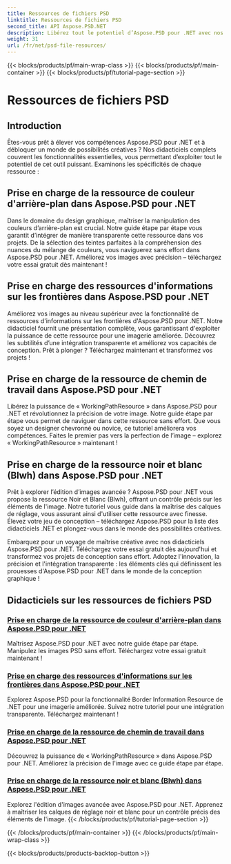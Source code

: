 ```yaml
---
title: Ressources de fichiers PSD
linktitle: Ressources de fichiers PSD
second_title: API Aspose.PSD.NET
description: Libérez tout le potentiel d’Aspose.PSD pour .NET avec nos tutoriels. Maîtrisez de manière transparente la couleur d’arrière-plan, les informations de bordure, le chemin de travail et les ressources en noir et blanc.
weight: 31
url: /fr/net/psd-file-resources/
---
```


{{< blocks/products/pf/main-wrap-class >}}
{{< blocks/products/pf/main-container >}}
{{< blocks/products/pf/tutorial-page-section >}}

# Ressources de fichiers PSD


## Introduction

Êtes-vous prêt à élever vos compétences Aspose.PSD pour .NET et à débloquer un monde de possibilités créatives ? Nos didacticiels complets couvrent les fonctionnalités essentielles, vous permettant d’exploiter tout le potentiel de cet outil puissant. Examinons les spécificités de chaque ressource :

## Prise en charge de la ressource de couleur d'arrière-plan dans Aspose.PSD pour .NET

Dans le domaine du design graphique, maîtriser la manipulation des couleurs d’arrière-plan est crucial. Notre guide étape par étape vous garantit d’intégrer de manière transparente cette ressource dans vos projets. De la sélection des teintes parfaites à la compréhension des nuances du mélange de couleurs, vous naviguerez sans effort dans Aspose.PSD pour .NET. Améliorez vos images avec précision – téléchargez votre essai gratuit dès maintenant !

## Prise en charge des ressources d'informations sur les frontières dans Aspose.PSD pour .NET

Améliorez vos images au niveau supérieur avec la fonctionnalité de ressources d'informations sur les frontières d'Aspose.PSD pour .NET. Notre didacticiel fournit une présentation complète, vous garantissant d'exploiter la puissance de cette ressource pour une imagerie améliorée. Découvrez les subtilités d’une intégration transparente et améliorez vos capacités de conception. Prêt à plonger ? Téléchargez maintenant et transformez vos projets !

## Prise en charge de la ressource de chemin de travail dans Aspose.PSD pour .NET

Libérez la puissance de « WorkingPathResource » dans Aspose.PSD pour .NET et révolutionnez la précision de votre image. Notre guide étape par étape vous permet de naviguer dans cette ressource sans effort. Que vous soyez un designer chevronné ou novice, ce tutoriel améliorera vos compétences. Faites le premier pas vers la perfection de l’image – explorez « WorkingPathResource » maintenant !

## Prise en charge de la ressource noir et blanc (Blwh) dans Aspose.PSD pour .NET

Prêt à explorer l’édition d’images avancée ? Aspose.PSD pour .NET vous propose la ressource Noir et Blanc (Blwh), offrant un contrôle précis sur les éléments de l'image. Notre tutoriel vous guide dans la maîtrise des calques de réglage, vous assurant ainsi d'utiliser cette ressource avec finesse. Élevez votre jeu de conception – téléchargez Aspose.PSD pour la liste des didacticiels .NET et plongez-vous dans le monde des possibilités créatives.

Embarquez pour un voyage de maîtrise créative avec nos didacticiels Aspose.PSD pour .NET. Téléchargez votre essai gratuit dès aujourd'hui et transformez vos projets de conception sans effort. Adoptez l'innovation, la précision et l'intégration transparente : les éléments clés qui définissent les prouesses d'Aspose.PSD pour .NET dans le monde de la conception graphique !

## Didacticiels sur les ressources de fichiers PSD
### [Prise en charge de la ressource de couleur d'arrière-plan dans Aspose.PSD pour .NET](./supporting-background-color-resource/)
Maîtrisez Aspose.PSD pour .NET avec notre guide étape par étape. Manipulez les images PSD sans effort. Téléchargez votre essai gratuit maintenant !
### [Prise en charge des ressources d'informations sur les frontières dans Aspose.PSD pour .NET](./supporting-border-information-resource/)
Explorez Aspose.PSD pour la fonctionnalité Border Information Resource de .NET pour une imagerie améliorée. Suivez notre tutoriel pour une intégration transparente. Téléchargez maintenant !
### [Prise en charge de la ressource de chemin de travail dans Aspose.PSD pour .NET](./supporting-working-path-resource/)
Découvrez la puissance de « WorkingPathResource » dans Aspose.PSD pour .NET. Améliorez la précision de l'image avec ce guide étape par étape.
### [Prise en charge de la ressource noir et blanc (Blwh) dans Aspose.PSD pour .NET](./supporting-black-and-white-blwh-resource/)
Explorez l'édition d'images avancée avec Aspose.PSD pour .NET. Apprenez à maîtriser les calques de réglage noir et blanc pour un contrôle précis des éléments de l'image.
{{< /blocks/products/pf/tutorial-page-section >}}

{{< /blocks/products/pf/main-container >}}
{{< /blocks/products/pf/main-wrap-class >}}

{{< blocks/products/products-backtop-button >}}

